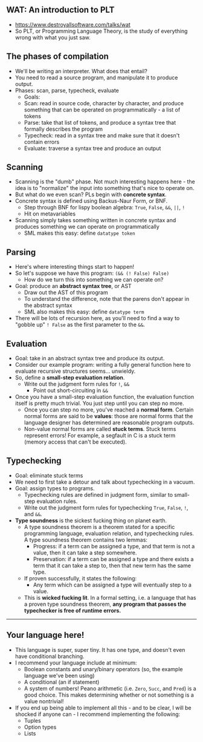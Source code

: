 ## WAT: An introduction to PLT
- https://www.destroyallsoftware.com/talks/wat
- So PLT, or Programming Language Theory, is the study of everything wrong with
  what you just saw.

## The phases of compilation
- We'll be writing an interpreter. What does that entail?
- You need to read a source program, and manipulate it to produce output.
- Phases: scan, parse, typecheck, evaluate
    - Goals:
    - Scan: read in source code, character by character, and produce something that can be operated on programmatically - a list of tokens
    - Parse: take that list of tokens, and produce a syntax tree that formally describes the program
    - Typecheck: read in a syntax tree and make sure that it doesn't contain errors
    - Evaluate: traverse a syntax tree and produce an output

## Scanning
- Scanning is the "dumb" phase. Not much interesting happens here - the idea is to "normalize" the input into something that's nice to operate on.
- But what do we even scan? PLs begin with **concrete syntax**.
- Concrete syntax is defined using Backus-Naur Form, or BNF.
    - Step through BNF for lispy boolean algebra: `True`, `False`, `&&`, `||`, `!`
    - Hit on metavariables
- Scanning simply takes something written in concrete syntax and produces something we can operate on programmatically
    - SML makes this easy: define `datatype token`

## Parsing
- Here's where interesting things start to happen!
- So let's suppose we have this program: `(&& (! False) False)`
    - How do we turn this into something we can operate on?
- Goal: produce an **abstract syntax tree**, or AST
    - Draw out the AST of this program
    - To understand the difference, note that the parens don't appear in the abstract syntax
    - SML also makes this easy: define `datatype term`
- There will be lots of recursion here, as you'll need to find a way to "gobble up" `! False` as the first parameter to the `&&`.

## Evaluation
- Goal: take in an abstract syntax tree and produce its output.
- Consider our example program: writing a fully general function here to evaluate recursive structures seems... unwieldy.
- So, define a **small-step evaluation relation**.
    - Write out the judgment form rules for `!`, `&&`
        - Point out short-circuiting in `&&`
- Once you have a small-step evaluation function, the evaluation function itself is pretty much trivial. You just step until you can step no more.
    - Once you can step no more, you've reached a **normal form**. Certain normal forms are said to be **values**: those are normal forms that the language designer has determined are reasonable program outputs.
    - Non-value normal forms are called **stuck terms**. Stuck terms represent errors! For example, a segfault in C is a stuck term (memory access that can't be executed).

## Typechecking

- Goal: eliminate stuck terms
- We need to first take a detour and talk about typechecking in a vacuum.
- Goal: assign types to programs.
    - Typechecking rules are defined in judgment form, similar to small-step evaluation rules.
    - Write out the judgment form rules for typechecking `True`, `False`, `!`, and `&&`.
- **Type soundness** is the sickest fucking thing on planet earth.
    - A type soundness theorem is a theorem stated for a specific programming language, evaluation relation, and typechecking rules. A type soundness theorem contains two lemmas:
        - Progress: if a term can be assigned a type, and that term is not a value, then it can take a step somewhere.
        - Preservation: if a term can be assigned a type and there exists a term that it can take a step to, then that new term has the same type.
    - If proven successfully, it states the following:
        - Any term which can be assigned a type will eventually step to a value.
    - This is **wicked fucking lit**. In a formal setting, i.e. a language that has a proven type soundness theorem, **any program that passes the typechecker is free of runtime errors.**

- - - -

## Your language here!

- This language is super, super tiny. It has one type, and doesn't even have conditional branching.
- I recommend your language include at minimum:
    - Boolean constants and unary/binary operators (so, the example language we've been using)
    - A conditional (an if statement)
    - A system of numbers! Peano arithmetic (i.e. `Zero`, `Succ`, and `Pred`) is a good choice. This makes determining whether or not something is a value nontrivial!
- If you end up being able to implement all this - and to be clear, I will be shocked if anyone can - I recommend implementing the following:
    - Tuples
    - Option types
    - Lists

